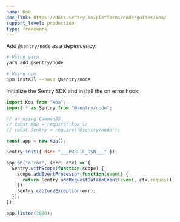```yaml
---
name: Koa
doc_link: https://docs.sentry.io/platforms/node/guides/koa/
support_level: production
type: framework
---
```


Add `@sentry/node` as a dependency:

```bash
# Using yarn
yarn add @sentry/node

# Using npm
npm install --save @sentry/node
```

Initialize the Sentry SDK and install the on error hook:

```javascript
import Koa from "koa";
import * as Sentry from "@sentry/node";

// or using CommonJS
// const Koa = require('koa');
// const Sentry = require('@sentry/node');

const app = new Koa();

Sentry.init({ dsn: "___PUBLIC_DSN___" });

app.on("error", (err, ctx) => {
  Sentry.withScope(function(scope) {
    scope.addEventProcessor(function(event) {
      return Sentry.addRequestDataToEvent(event, ctx.request);
    });
    Sentry.captureException(err);
  });
});

app.listen(3000);
```
